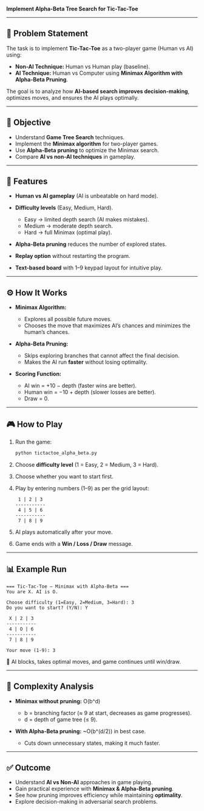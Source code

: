 


**Implement Alpha-Beta Tree Search for Tic-Tac-Toe**

---

## 📝 Problem Statement

The task is to implement **Tic-Tac-Toe** as a two-player game (Human vs AI) using:

* **Non-AI Technique:** Human vs Human play (baseline).
* **AI Technique:** Human vs Computer using **Minimax Algorithm with Alpha-Beta Pruning**.

The goal is to analyze how **AI-based search improves decision-making**, optimizes moves, and ensures the AI plays optimally.

---

## 🎯 Objective

* Understand **Game Tree Search** techniques.
* Implement the **Minimax algorithm** for two-player games.
* Use **Alpha-Beta pruning** to optimize the Minimax search.
* Compare **AI vs non-AI techniques** in gameplay.

---

## 🚀 Features

* **Human vs AI gameplay** (AI is unbeatable on hard mode).
* **Difficulty levels** (Easy, Medium, Hard).

  * Easy → limited depth search (AI makes mistakes).
  * Medium → moderate depth search.
  * Hard → full Minimax (optimal play).
* **Alpha-Beta pruning** reduces the number of explored states.
* **Replay option** without restarting the program.
* **Text-based board** with 1–9 keypad layout for intuitive play.

---

## ⚙️ How It Works

* **Minimax Algorithm:**

  * Explores all possible future moves.
  * Chooses the move that maximizes AI’s chances and minimizes the human’s chances.

* **Alpha-Beta Pruning:**

  * Skips exploring branches that cannot affect the final decision.
  * Makes the AI run **faster** without losing optimality.

* **Scoring Function:**

  * AI win = +10 − depth (faster wins are better).
  * Human win = −10 + depth (slower losses are better).
  * Draw = 0.

---

## 🎮 How to Play

1. Run the game:

   ```bash
   python tictactoe_alpha_beta.py
   ```

2. Choose **difficulty level** (1 = Easy, 2 = Medium, 3 = Hard).

3. Choose whether you want to start first.

4. Play by entering numbers (1–9) as per the grid layout:

   ```
    1 | 2 | 3
   -----------
    4 | 5 | 6
   -----------
    7 | 8 | 9
   ```

5. AI plays automatically after your move.

6. Game ends with a **Win / Loss / Draw** message.

---

## 📊 Example Run

```
=== Tic-Tac-Toe — Minimax with Alpha-Beta ===
You are X. AI is O.

Choose difficulty (1=Easy, 2=Medium, 3=Hard): 3
Do you want to start? (Y/N): Y

 X | 2 | 3
-----------
 4 | O | 6
-----------
 7 | 8 | 9

Your move (1-9): 3
```

🤖 AI blocks, takes optimal moves, and game continues until win/draw.

---

## 🧮 Complexity Analysis

* **Minimax without pruning:** O(b^d)

  * b = branching factor (≈ 9 at start, decreases as game progresses).
  * d = depth of game tree (≤ 9).
* **With Alpha-Beta pruning:** \~O(b^(d/2)) in best case.

  * Cuts down unnecessary states, making it much faster.

---

## ✅ Outcome


* Understand **AI vs Non-AI** approaches in game playing.
* Gain practical experience with **Minimax & Alpha-Beta pruning**.
* See how pruning improves efficiency while maintaining **optimality**.
* Explore decision-making in adversarial search problems.
